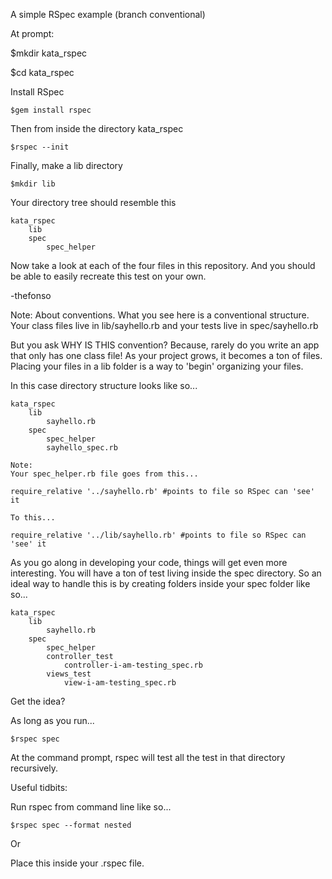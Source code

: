 A simple RSpec example
(branch conventional)


At prompt:

$mkdir kata_rspec

$cd kata_rspec

Install RSpec

    $gem install rspec
    
    
Then from inside the directory kata_rspec
    
    $rspec --init

Finally, make a lib directory

    $mkdir lib

Your directory tree should resemble this

    kata_rspec
        lib
        spec
            spec_helper


Now take a look at each of the four files in this repository. And you should be able to easily recreate this test on your own.

-thefonso




Note:
About conventions. What you see here is a conventional structure. Your class files live in lib/sayhello.rb and your tests live in spec/sayhello.rb

But you ask WHY IS THIS convention? Because, rarely do you write an app that only has one class file! As your project grows, it becomes a ton of files. Placing your files in a lib folder is a way to 'begin' organizing your files.

In this case directory structure looks like so...

    kata_rspec
        lib
            sayhello.rb
        spec
            spec_helper
            sayhello_spec.rb
        
    Note: 
    Your spec_helper.rb file goes from this...

    require_relative '../sayhello.rb' #points to file so RSpec can 'see' it

    To this...

    require_relative '../lib/sayhello.rb' #points to file so RSpec can 'see' it
    

As you go along in developing your code, things will get even more interesting. You will have a ton of test living inside the spec directory. So an ideal way to handle this is by creating folders inside your spec folder like so...

    kata_rspec
        lib
            sayhello.rb
        spec
            spec_helper
            controller_test
                controller-i-am-testing_spec.rb
            views_test
                view-i-am-testing_spec.rb


Get the idea?

As long as you run...
    
    $rspec spec

At the command prompt, rspec will test all the test in that directory recursively.


 

Useful tidbits:

Run rspec from command line like so...

    $rspec spec --format nested

Or 

Place this inside your .rspec file.
